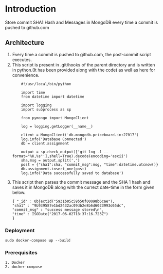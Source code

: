 # Introduction

Store commit SHA1 Hash and Messages in MongoDB every time a commit is pushed to github.com

## Architecture

1. Every time a commit is pushed to github.com, the post-commit script executes.
2. This script is present in .git/hooks of the parent directory and is written in python.(It has been provided along with the code) as well as here for convenience.
	```
		#!/usr/local/bin/python

		import time
		from datetime import datetime

		import logging
		import subprocess as sp

		from pymongo import MongoClient

		log = logging.getLogger(__name__)

		client = MongoClient('db.mongodb.priceboard.in:27017')
		log.info('Database Connected')
		db = client.assignment

		output = sp.check_output(['git log -1 --format="%H,%s"'],shell=True).decode(encoding='ascii')
		sha,msg = output.split(',')
		post = {"sha1":sha, "commit_msg":msg, "time":datetime.utcnow()}
		db.assignment.insert_one(post)
		log.info('Data successfully saved to database')
	```
3. This script then parses the commit message and the SHA 1 hash and saves it in MongoDB along with the currect date-time in the form given below.
	```
	{ "_id" : ObjectId("5931b05c59b50f00098b6cae"), 
	"sha1" : "9b939587e1bd2432ac09db2e8b6d6023993d65dc", 
	"commit_msg" : "success message stored\n", 
	"time" : ISODate("2017-06-02T18:37:16.723Z") 
	}
	```

### Deployment
`sudo docker-compose up --build`

### Prerequisites

```
1. Docker
2. docker-compose
```

